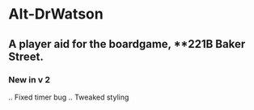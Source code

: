 # Alt-DrWatson
## A player aid for the boardgame, **221B Baker Street.

### New in v 2
.. Fixed timer bug
.. Tweaked styling

